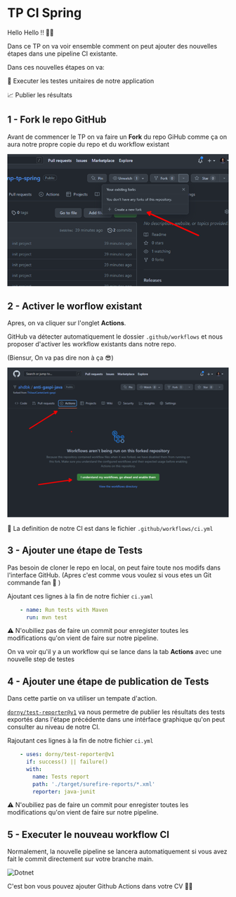 # TP CI Spring 
Hello Hello !! 👋👋


Dans ce TP on va voir ensemble comment on peut ajouter des nouvelles étapes dans une pipeline CI existante. 

Dans ces nouvelles étapes on va: 

🔴 Executer les testes unitaires de notre application

📈 Publier les résultats

## 1 - Fork le repo GitHub
Avant de commencer le TP on va faire un **Fork** du repo GiHub comme ça on aura notre propre copie du repo et du workflow existant

![](./readmeContent/01.png)


## 2 - Activer le worflow existant
Apres, on va cliquer sur l'onglet **Actions**.

GitHub va détecter automatiquement le dossier `.github/workflows` et nous proposer d'activer les workflow existants dans notre repo. 

(Biensur, On va pas dire non à ça 😎)

![](./readmeContent/02.png)

📝 La definition de notre CI est dans le fichier 
`.github/workflows/ci.yml`

## 3 - Ajouter une étape de Tests
Pas besoin de cloner le repo en local, on peut faire toute nos modifs dans l'interface GitHub. (Apres c'est comme vous voulez si vous etes un Git commande fan 🙈 )

Ajoutant ces lignes à la fin de notre fichier `ci.yaml`
```yaml
    - name: Run tests with Maven
      run: mvn test
```

⚠️ N'oubiliez pas de faire un commit pour enregister toutes les modifications qu'on vient de faire sur notre pipeline.

On va voir qu'il y a un workflow qui se lance dans la tab **Actions** avec une nouvelle step de testes


## 4 - Ajouter une étape de publication de Tests

Dans cette partie on va utiliser un tempate d'action.

[`dorny/test-reporter@v1`](https://github.com/dorny/test-reporter) va nous permetre de publier les résultats des tests exportés dans l'étape précédente dans une intérface graphique qu'on peut consulter au niveau de notre CI.

Rajoutant ces lignes à la fin de notre fichier `ci.yml`

```yaml
    - uses: dorny/test-reporter@v1
      if: success() || failure()
      with:
        name: Tests report
        path: './target/surefire-reports/*.xml'
        reporter: java-junit
```

⚠️ N'oubiliez pas de faire un commit pour enregister toutes les modifications qu'on vient de faire sur notre pipeline.

## 5 - Executer le nouveau workflow CI

Normalement, la nouvelle pipeline se lancera automatiquement si vous avez fait le commit directement sur votre branche main.

![Dotnet](https://user-images.githubusercontent.com/2827484/193042269-55317fb0-d96c-40ca-8ebb-398b2adfc8a2.png)

C'est bon vous pouvez ajouter Github Actions dans votre CV 🥳🥳
